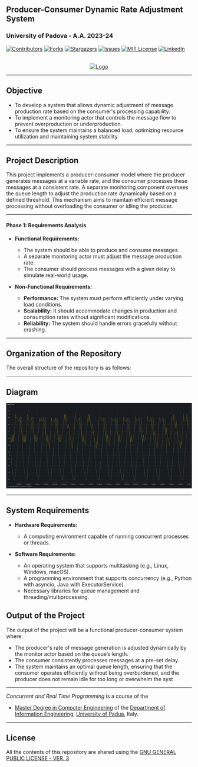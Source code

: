 ## Producer-Consumer Dynamic Rate Adjustment System
### University of Padova - A.A. 2023-24


<a name="readme-top"></a>

[![Contributors][contributors-shield]][contributors-url]
[![Forks][forks-shield]][forks-url]
[![Stargazers][stars-shield]][stars-url]
[![Issues][issues-shield]][issues-url]
[![MIT License][license-shield]][license-url]
[![LinkedIn][linkedin-shield]][linkedin-url]

<!-- PROJECT LOGO -->
<br />
<div align="center">
  <a href="https://github.com/farzad-845/UNIPD_GIS_MASTER_PLAN">
    <img src="report/res/web/both-map-data.png" alt="Logo" width="465" height="569">
  </a>
</div>

---

## Objective

- To develop a system that allows dynamic adjustment of message production rate based on the consumer's processing capability.
- To implement a monitoring actor that controls the message flow to prevent overproduction or underproduction.
- To ensure the system maintains a balanced load, optimizing resource utilization and maintaining system stability.

---

## Project Description
This project implements a producer-consumer model where the producer generates messages at a variable rate, and the consumer processes these messages at a consistent rate. A separate monitoring component oversees the queue length to adjust the production rate dynamically based on a defined threshold. This mechanism aims to maintain efficient message processing without overloading the consumer or idling the producer.

---

#### Phase 1: Requirements Analysis
- **Functional Requirements:**
    - The system should be able to produce and consume messages.
    - A separate monitoring actor must adjust the message production rate.
    - The consumer should process messages with a given delay to simulate real-world usage.

- **Non-Functional Requirements:**
    - **Performance:** The system must perform efficiently under varying load conditions.
    - **Scalability:** It should accommodate changes in production and consumption rates without significant modifications.
    - **Reliability:** The system should handle errors gracefully without crashing.


---

## Organization of the Repository

The overall structure of the repository is as follows:

---

## Diagram
<img src="diagram.png" alt="RealTime Message Queue & Delay Analysis"/>

---

## System Requirements
- **Hardware Requirements:**
    - A computing environment capable of running concurrent processes or threads.

- **Software Requirements:**
    - An operating system that supports multitasking (e.g., Linux, Windows, macOS).
    - A programming environment that supports concurrency (e.g., Python with asyncio, Java with ExecutorService).
    - Necessary libraries for queue management and threading/multiprocessing.

## Output of the Project

The output of the project will be a functional producer-consumer system where:
- The producer's rate of message generation is adjusted dynamically by the monitor actor based on the queue’s length.
- The consumer consistently processes messages at a pre-set delay.
- The system maintains an optimal queue length, ensuring that the consumer operates efficiently without being overburdened, and the producer does not remain idle for too long or overwhelm the syst

---

*Concurrent and Real Time Programming* is a course of the

* [Master Degree in Computer Engineering](https://degrees.dei.unipd.it/master-degrees/computer-engineering/) of the [Department of Information Engineering](https://www.dei.unipd.it/en/), [University of Padua](https://www.unipd.it/en/), Italy.

---

## License

All the contents of this repository are shared using the [GNU GENERAL PUBLIC LICENSE - VER. 3](https://www.gnu.org/licenses/gpl-3.0.html)

[contributors-shield]: https://img.shields.io/github/contributors/farzad-845/CRTP.svg?style=for-the-badge
[contributors-url]: https://github.com/farzad-845/CRTP/graphs/contributors
[forks-shield]: https://img.shields.io/github/forks/farzad-845/CRTP.svg?style=for-the-badge
[forks-url]: https://github.com/farzad-845/CRTP/network/members
[stars-shield]: https://img.shields.io/github/stars/farzad-845/CRTP.svg?style=for-the-badge
[stars-url]: https://github.com/farzad-845/CRTP/stargazers
[issues-shield]: https://img.shields.io/github/issues/farzad-845/CRTP.svg?style=for-the-badge
[issues-url]: https://github.com/farzad-845/CRTP/issues
[license-shield]: https://img.shields.io/github/license/farzad-845/CRTP.svg?style=for-the-badge
[license-url]: https://github.com/farzad-845/CRTP/blob/master/LICENSE.txt
[linkedin-shield]: https://img.shields.io/badge/-LinkedIn-black.svg?style=for-the-badge&logo=linkedin&colorB=555
[linkedin-url]: https://linkedin.com/in/farzad-shami
